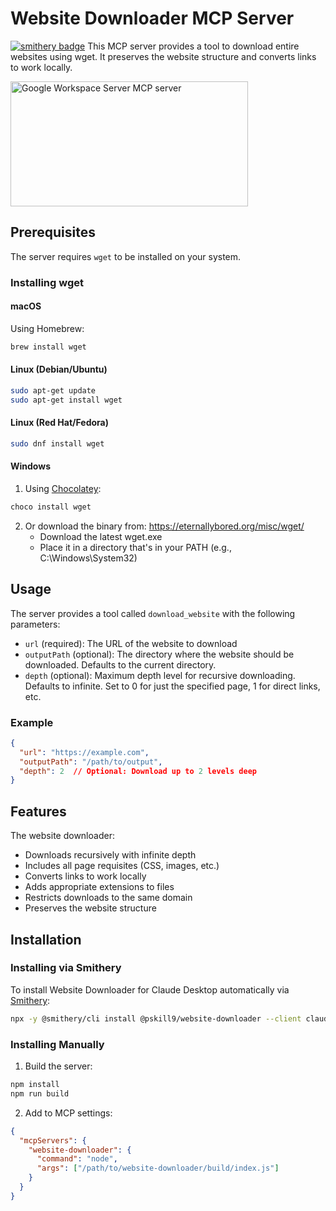 # Website Downloader MCP Server

[![smithery badge](https://smithery.ai/badge/@pskill9/website-downloader)](https://smithery.ai/server/@pskill9/website-downloader)
This MCP server provides a tool to download entire websites using wget. It preserves the website structure and converts links to work locally.

<a href="https://glama.ai/mcp/servers/egcwr79vu2"><img width="380" height="200" src="https://glama.ai/mcp/servers/egcwr79vu2/badge" alt="Google Workspace Server MCP server" /></a>

## Prerequisites

The server requires `wget` to be installed on your system.

### Installing wget

#### macOS
Using Homebrew:
```bash
brew install wget
```

#### Linux (Debian/Ubuntu)
```bash
sudo apt-get update
sudo apt-get install wget
```

#### Linux (Red Hat/Fedora)
```bash
sudo dnf install wget
```

#### Windows
1. Using [Chocolatey](https://chocolatey.org/):
```bash
choco install wget
```

2. Or download the binary from: https://eternallybored.org/misc/wget/
   - Download the latest wget.exe
   - Place it in a directory that's in your PATH (e.g., C:\Windows\System32)

## Usage

The server provides a tool called `download_website` with the following parameters:

- `url` (required): The URL of the website to download
- `outputPath` (optional): The directory where the website should be downloaded. Defaults to the current directory.
- `depth` (optional): Maximum depth level for recursive downloading. Defaults to infinite. Set to 0 for just the specified page, 1 for direct links, etc.

### Example

```json
{
  "url": "https://example.com",
  "outputPath": "/path/to/output",
  "depth": 2  // Optional: Download up to 2 levels deep
}
```

## Features

The website downloader:
- Downloads recursively with infinite depth
- Includes all page requisites (CSS, images, etc.)
- Converts links to work locally
- Adds appropriate extensions to files
- Restricts downloads to the same domain
- Preserves the website structure

## Installation

### Installing via Smithery

To install Website Downloader for Claude Desktop automatically via [Smithery](https://smithery.ai/server/@pskill9/website-downloader):

```bash
npx -y @smithery/cli install @pskill9/website-downloader --client claude
```

### Installing Manually
1. Build the server:
```bash
npm install
npm run build
```

2. Add to MCP settings:
```json
{
  "mcpServers": {
    "website-downloader": {
      "command": "node",
      "args": ["/path/to/website-downloader/build/index.js"]
    }
  }
}
```


